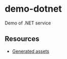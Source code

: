 # demo-dotnet

Demo of .NET service

## Resources

- [Generated assets](https://learn.microsoft.com/en-us/aspnet/core/grpc/basics?view=aspnetcore-7.0#generated-c-assets)
